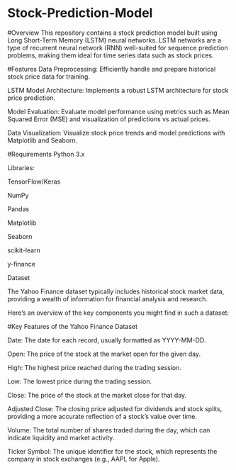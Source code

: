 # Stock-Prediction-Model

#Overview
This repository contains a stock prediction model built using Long Short-Term Memory (LSTM) neural networks. LSTM networks are a type of recurrent neural network (RNN) well-suited for sequence prediction problems, making them ideal for time series data such as stock prices.

#Features
  Data Preprocessing: Efficiently handle and prepare historical stock price data for training.
  
  LSTM Model Architecture: Implements a robust LSTM architecture for stock price prediction.
  
  Model Evaluation: Evaluate model performance using metrics such as Mean Squared Error (MSE) and visualization of predictions vs actual prices.
  
  Data Visualization: Visualize stock price trends and model predictions with Matplotlib and Seaborn.

#Requirements
  Python 3.x
  
  Libraries:

  TensorFlow/Keras
  
  NumPy
  
  Pandas

  Matplotlib
  
  Seaborn
  
  scikit-learn
  
  y-finance

Dataset

The Yahoo Finance dataset typically includes historical stock market data, providing a wealth of information for financial analysis and research. 

Here’s an overview of the key components you might find in such a dataset:

#Key Features of the Yahoo Finance Dataset

Date: The date for each record, usually formatted as YYYY-MM-DD.

Open: The price of the stock at the market open for the given day.

High: The highest price reached during the trading session.

Low: The lowest price during the trading session.

Close: The price of the stock at the market close for that day.

Adjusted Close: The closing price adjusted for dividends and stock splits, providing a more accurate reflection of a stock’s value over time.

Volume: The total number of shares traded during the day, which can indicate liquidity and market activity.

Ticker Symbol: The unique identifier for the stock, which represents the company in stock exchanges (e.g., AAPL for Apple).



